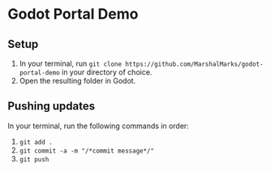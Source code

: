 # Godot Portal Demo
## Setup
1) In your terminal, run ```git clone https://github.com/MarshalMarks/godot-portal-demo``` in your directory of choice.
2) Open the resulting folder in Godot.
## Pushing updates
In your terminal, run the following commands in order:
1) ```git add .```
2) ```git commit -a -m "/*commit message*/"```
3) ```git push```
